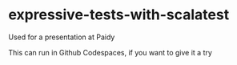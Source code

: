 # expressive-tests-with-scalatest
Used for a presentation at Paidy

This can run in Github Codespaces, if you want to give it a try